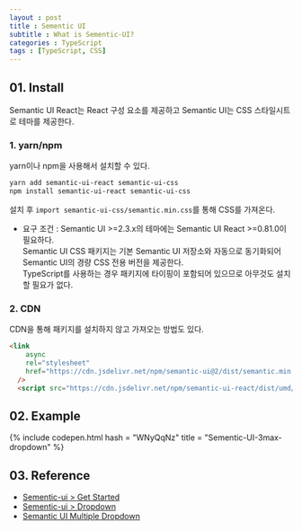 ```yaml
---
layout : post
title : Sementic UI
subtitle : What is Sementic-UI?
categories : TypeScript
tags : [TypeScript, CSS]
---
```


## 01. Install
Semantic UI React는 React 구성 요소를 제공하고 Semantic UI는 CSS 스타일시트로 테마를 제공한다.<br>

### 1. yarn/npm
yarn이나 npm을 사용해서 설치할 수 있다.

```bash
yarn add semantic-ui-react semantic-ui-css
npm install semantic-ui-react semantic-ui-css
```

설치 후 `import semantic-ui-css/semantic.min.css`를 통해 CSS를 가져온다.<br>
- 요구 조건 : Semantic UI >=2.3.x의 테마에는 Semantic UI React >=0.81.0이 필요하다.<br>
Semantic UI CSS 패키지는 기본 Semantic UI 저장소와 자동으로 동기화되어 Semantic UI의 경량 CSS 전용 버전을 제공한다.<br>
TypeScript를 사용하는 경우 패키지에 타이핑이 포함되어 있으므로 아무것도 설치할 필요가 없다.<br>

### 2. CDN
CDN을 통해 패키지를 설치하지 않고 가져오는 방법도 있다.

```html
<link
    async
    rel="stylesheet"
    href="https://cdn.jsdelivr.net/npm/semantic-ui@2/dist/semantic.min.css"
  />
  <script src="https://cdn.jsdelivr.net/npm/semantic-ui-react/dist/umd/semantic-ui-react.min.js"></script>
```

## 02. Example

{% include codepen.html hash = "WNyQqNz" title = "Sementic-UI-3max-dropdown" %}

## 03. Reference
- [Sementic-ui > Get Started](https://react.semantic-ui.com/usage)
- [Sementic-ui > Dropdown](https://react.semantic-ui.com/modules/dropdown/)
- [Semantic UI Multiple Dropdown](https://codepen.io/alexproca/pen/RaKLXm)
